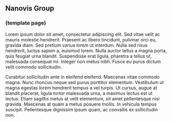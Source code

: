 ## Nanovis Group

### (template page)

Lorem ipsum dolor sit amet, consectetur adipiscing elit. Sed vitae velit ac mauris molestie hendrerit. Praesent ac libero tincidunt, pulvinar orci eu, gravida diam. Sed pretium varius lorem ut interdum. Nulla sed risus hendrerit, luctus sapien a, euismod lorem. Nulla auctor tellus a magna porta, quis feugiat urna blandit. Suspendisse erat ligula, pharetra a tellus ut, malesuada consequat mi. Integer non metus nibh. Fusce eu purus dictum velit commodo sollicitudin.

Curabitur sollicitudin ante in eleifend eleifend. Maecenas vitae commodo magna. Nunc rhoncus neque sed purus porttitor elementum. Vestibulum ut magna egestas lorem hendrerit tempus a vel turpis. Ut cursus, augue at blandit placerat, ligula tortor malesuada urna, a maximus lectus est ut lectus. Etiam sagittis metus at velit elementum, sit amet pellentesque nisi gravida. Maecenas at quam a metus posuere mollis. In vehicula tempus suscipit. Pellentesque dignissim ipsum quam, ac convallis ex sollicitudin non.

